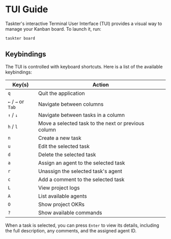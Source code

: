 # TUI Guide

Taskter's interactive Terminal User Interface (TUI) provides a visual way to manage your Kanban board. To launch it, run:

```bash
taskter board
```

## Keybindings

The TUI is controlled with keyboard shortcuts. Here is a list of the available keybindings:

| Key(s)              | Action                               |
| ------------------- | ------------------------------------ |
| `q`                 | Quit the application                 |
| `←` / `→` or `Tab`  | Navigate between columns             |
| `↑` / `↓`           | Navigate between tasks in a column   |
| `h` / `l`           | Move a selected task to the next or previous column |
| `n`                 | Create a new task                    |
| `u`                 | Edit the selected task               |
| `d`                 | Delete the selected task             |
| `a`                 | Assign an agent to the selected task |
| `r`                 | Unassign the selected task's agent   |
| `c`                 | Add a comment to the selected task   |
| `L`                 | View project logs                    |
| `A`                 | List available agents                |
| `O`                 | Show project OKRs                    |
| `?`                 | Show available commands              |

When a task is selected, you can press `Enter` to view its details, including the full description, any comments, and the assigned agent ID.
